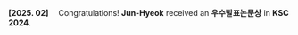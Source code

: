 <strong>[2025. 02]</strong>&emsp;
Congratulations! <strong>Jun-Hyeok</strong> received an <strong>우수발표논문상</strong> in <strong>KSC 2024</strong>.
